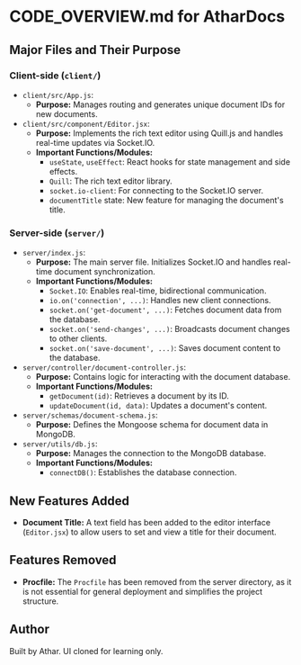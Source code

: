 # CODE_OVERVIEW.md for AtharDocs

## Major Files and Their Purpose

### Client-side (`client/`)

*   `client/src/App.js`:
    *   **Purpose:** Manages routing and generates unique document IDs for new documents.
*   `client/src/component/Editor.jsx`:
    *   **Purpose:** Implements the rich text editor using Quill.js and handles real-time updates via Socket.IO.
    *   **Important Functions/Modules:**
        *   `useState`, `useEffect`: React hooks for state management and side effects.
        *   `Quill`: The rich text editor library.
        *   `socket.io-client`: For connecting to the Socket.IO server.
        *   `documentTitle` state: New feature for managing the document's title.

### Server-side (`server/`)

*   `server/index.js`:
    *   **Purpose:** The main server file. Initializes Socket.IO and handles real-time document synchronization.
    *   **Important Functions/Modules:**
        *   `Socket.IO`: Enables real-time, bidirectional communication.
        *   `io.on('connection', ...)`: Handles new client connections.
        *   `socket.on('get-document', ...)`: Fetches document data from the database.
        *   `socket.on('send-changes', ...)`: Broadcasts document changes to other clients.
        *   `socket.on('save-document', ...)`: Saves document content to the database.
*   `server/controller/document-controller.js`:
    *   **Purpose:** Contains logic for interacting with the document database.
    *   **Important Functions/Modules:**
        *   `getDocument(id)`: Retrieves a document by its ID.
        *   `updateDocument(id, data)`: Updates a document's content.
*   `server/schemas/document-schema.js`:
    *   **Purpose:** Defines the Mongoose schema for document data in MongoDB.
*   `server/utils/db.js`:
    *   **Purpose:** Manages the connection to the MongoDB database.
    *   **Important Functions/Modules:**
        *   `connectDB()`: Establishes the database connection.

## New Features Added

*   **Document Title:** A text field has been added to the editor interface (`Editor.jsx`) to allow users to set and view a title for their document.

## Features Removed

*   **Procfile:** The `Procfile` has been removed from the server directory, as it is not essential for general deployment and simplifies the project structure.

## Author

Built by Athar. UI cloned for learning only.
